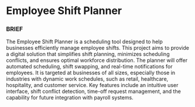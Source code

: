 # Employee Shift Planner

### BRIEF ###
The Employee Shift Planner is a scheduling tool designed to help businesses efficiently manage employee shifts. This project aims to provide a digital solution that simplifies shift planning, minimizes scheduling conflicts, and ensures optimal workforce distribution. The planner will offer automated scheduling, shift swapping, and real-time notifications for employees. It is targeted at businesses of all sizes, especially those in industries with dynamic work schedules, such as retail, healthcare, hospitality, and customer service. Key features include an intuitive user interface, shift conflict detection, time-off request management, and the capability for future integration with payroll systems.